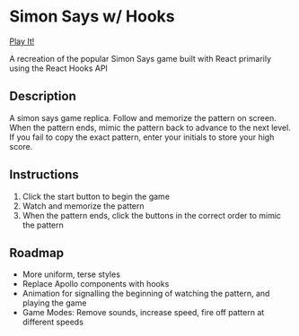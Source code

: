# Simon Says w/ Hooks

[Play It!](http://vast-falls-04014.herokuapp.com/)

A recreation of the popular Simon Says game built with React primarily using the React Hooks API

## Description

A simon says game replica. Follow and memorize the pattern on screen. When the 
pattern ends, mimic the pattern back to advance to the next level. If you fail to copy the exact pattern, enter your initials to store your high score.

## Instructions

1. Click the start button to begin the game
2. Watch and memorize the pattern
3. When the pattern ends, click the buttons in the correct order to mimic the pattern

## Roadmap

- More uniform, terse styles
- Replace Apollo components with hooks
- Animation for signalling the beginning of watching the pattern, and playing the game
- Game Modes: Remove sounds, increase speed, fire off pattern at different speeds



